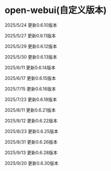 # open-webui(自定义版本)

2025/5/24 更新0.6.10版本

2025/5/27 更新0.6.11版本

2025/5/29 更新0.6.12版本

2025/5/30 更新0.6.13版本

2025/6/11 更新0.6.14版本

2025/6/17 更新0.6.15版本

2025/7/15 更新0.6.16版本

2025/7/23 更新0.6.18版本

2025/8/11 更新0.6.21版本

2025/8/12 更新0.6.22版本

2025/8/23 更新0.6.25版本

2025/8/31 更新0.6.26版本

2025/9/13 更新0.6.28版本

2025/9/20 更新0.6.30版本

